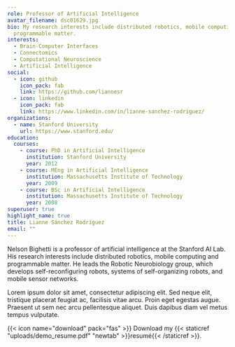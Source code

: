 ```yaml
---
role: Professor of Artificial Intelligence
avatar_filename: dsc01629.jpg
bio: My research interests include distributed robotics, mobile computing and
  programmable matter.
interests:
  - Brain-Computer Interfaces
  - Connectomics
  - Computational Neuroscience
  - Artificial Intelligence
social:
  - icon: github
    icon_pack: fab
    link: https://github.com/liannesr
  - icon: linkedin
    icon_pack: fab
    link: https://www.linkedin.com/in/lianne-sanchez-rodriguez/
organizations:
  - name: Stanford University
    url: https://www.stanford.edu/
education:
  courses:
    - course: PhD in Artificial Intelligence
      institution: Stanford University
      year: 2012
    - course: MEng in Artificial Intelligence
      institution: Massachusetts Institute of Technology
      year: 2009
    - course: BSc in Artificial Intelligence
      institution: Massachusetts Institute of Technology
      year: 2008
superuser: true
highlight_name: true
title: Lianne Sánchez Rodríguez
email: ""
---
```


Nelson Bighetti is a professor of artificial intelligence at the Stanford AI Lab. His research interests include distributed robotics, mobile computing and programmable matter. He leads the Robotic Neurobiology group, which develops self-reconfiguring robots, systems of self-organizing robots, and mobile sensor networks.

Lorem ipsum dolor sit amet, consectetur adipiscing elit. Sed neque elit, tristique placerat feugiat ac, facilisis vitae arcu. Proin eget egestas augue. Praesent ut sem nec arcu pellentesque aliquet. Duis dapibus diam vel metus tempus vulputate.

{{< icon name="download" pack="fas" >}} Download my {{< staticref "uploads/demo_resume.pdf" "newtab" >}}resumé{{< /staticref >}}.
